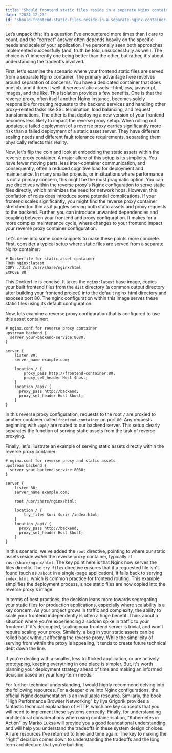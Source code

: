 ```yaml
---
title: "Should frontend static files reside in a separate Nginx container or be included within the reverse proxy container?"
date: "2024-12-23"
id: "should-frontend-static-files-reside-in-a-separate-nginx-container-or-be-included-within-the-reverse-proxy-container"
---
```


Let’s unpack this; it’s a question I've encountered more times than I care to count, and the “correct” answer often depends heavily on the specific needs and scale of your application. I’ve personally seen both approaches implemented successfully (and, truth be told, unsuccessfully as well). The choice isn’t inherently one being better than the other, but rather, it's about understanding the tradeoffs involved.

First, let's examine the scenario where your frontend static files are served from a separate Nginx container. The primary advantage here revolves around separation of concerns. You have a dedicated container that does one job, and it does it well: it serves static assets—html, css, javascript, images, and the like. This isolation provides a few benefits. One is that the reverse proxy, often itself another Nginx instance, becomes solely responsible for routing requests to the backend services and handling other proxy-related tasks like SSL termination, load balancing, and request transformations. The other is that deploying a new version of your frontend becomes less likely to impact the reverse proxy setup. When rolling out updates, a failed deployment of a reverse proxy carries significantly more risk than a failed deployment of a static asset server. They have different scaling needs and different fault tolerance requirements, separating them physically reflects this reality.

Now, let's flip the coin and look at embedding the static assets within the reverse proxy container. A major allure of this setup is its simplicity. You have fewer moving parts, less inter-container communication, and consequently, often a reduced cognitive load for deployment and maintenance. In many smaller projects, or in situations where performance is not a primary concern, this might be the most pragmatic option. You can use directives within the reverse proxy's Nginx configuration to serve static files directly, which minimizes the need for network hops. However, this conflation of roles does introduce some potential complications. If your frontend scales significantly, you might find the reverse proxy container stretched too thin as it juggles serving both static assets and proxy requests to the backend. Further, you can introduce unwanted dependencies and coupling between your frontend and proxy configuration. It makes for a more complex maintenance cycle, where changes to your frontend impact your reverse proxy container configuration.

Let's delve into some code snippets to make these points more concrete. First, consider a typical setup where static files are served from a separate Nginx container:

```nginx
# Dockerfile for static asset container
FROM nginx:latest
COPY ./dist /usr/share/nginx/html
EXPOSE 80
```

This Dockerfile is concise. It takes the `nginx:latest` base image, copies your built frontend files from the `dist` directory (a common output directory after building your frontend project) into the default nginx html directory and exposes port 80. The nginx configuration within this image serves these static files using its default configuration.

Now, lets examine a reverse proxy configuration that is configured to use this asset container:

```nginx
# nginx.conf for reverse proxy container
upstream backend {
  server your-backend-service:8080;
}

server {
    listen 80;
    server_name example.com;

    location / {
        proxy_pass http://frontend-container:80;
        proxy_set_header Host $host;
    }
    location /api/ {
      proxy_pass http://backend;
      proxy_set_header Host $host;
    }
}
```

In this reverse proxy configuration, requests to the root `/` are proxied to another container called `frontend-container` on port `80`. Any requests beginning with `/api/` are routed to our backend server. This setup clearly separates the function of serving static assets from the task of reverse proxying.

Finally, let's illustrate an example of serving static assets directly within the reverse proxy container:

```nginx
# nginx.conf for reverse proxy and static assets
upstream backend {
  server your-backend-service:8080;
}

server {
    listen 80;
    server_name example.com;

    root /usr/share/nginx/html;

    location / {
        try_files $uri $uri/ /index.html;
    }
    location /api/ {
      proxy_pass http://backend;
      proxy_set_header Host $host;
    }
}
```

In this scenario, we've added the `root` directive, pointing to where our static assets reside *within* the reverse proxy container, typically at `/usr/share/nginx/html`. The key point here is that Nginx now serves the files directly. The `try_files` directive ensures that if a requested file isn't found (such as `/about` in a single-page application), it falls back to serving `index.html`, which is common practice for frontend routing. This example simplifies the deployment process, since static files are now copied into the reverse proxy's image.

In terms of best practices, the decision leans more towards segregating your static files for production applications, especially where scalability is a key concern. As your project grows in traffic and complexity, the ability to scale your frontend independently is often a huge benefit. Think about a situation where you're experiencing a sudden spike in traffic to your frontend. If it's decoupled, scaling your frontend server is trivial, and won’t require scaling your proxy. Similarly, a bug in your static assets can be rolled back without affecting the reverse proxy. While the simplicity of serving from within the proxy is appealing, it tends to create future technical debt down the line.

If you’re dealing with a smaller, less trafficked application, or are actively prototyping, keeping everything in one place is simpler. But, it's worth planning your deployment strategy ahead of time and making an informed decision based on your long-term needs.

For further technical understanding, I would highly recommend delving into the following resources. For a deeper dive into Nginx configurations, the official Nginx documentation is an invaluable resource. Similarly, the book "High Performance Browser Networking" by Ilya Grigorik provides a fantastic technical explanation of HTTP, which are key concepts that you will need to implement these systems correctly. Finally, for understanding architectural considerations when using containerisation, "Kubernetes in Action" by Marko Luksa will provide you a good foundational understanding and will help you understand the tradeoffs in these system design choices. All are resources I've returned to time and time again. The key to making the “right” decision comes down to understanding the tradeoffs and the long term architecture that you're building.
